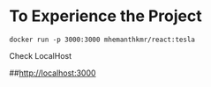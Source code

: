 # To Experience the Project

`docker run -p 3000:3000 mhemanthkmr/react:tesla`

Check LocalHost

##[http://localhost:3000](http://localhost:3000)
